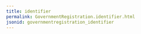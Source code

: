 ```yaml
---
title: identifier
permalink: GovernmentRegistration.identifier.html
jsonid: governmentregistration_identifier
---
```

